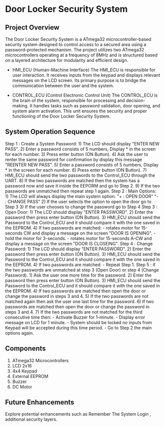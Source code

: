 # Door Locker Security System

## Project Overview
The Door Locker Security System is a ATmega32 microcontroller-based security system designed to control access to a secured area using a password-protected mechanism. The project utilizes two ATmega32 microcontrollers operating at a frequency of 8MHz and is structured based on a layered architecture for modularity and efficient design.

- HMI_ECU (Human-Machine Interface)
The HMI_ECU is responsible for user interaction. It receives inputs from the keypad and displays relevant messages on the LCD screen. Its primary purpose is to bridge the communication between the user and the system.

- CONTROL_ECU (Control Electronic Control Unit)
The CONTROL_ECU is the brain of the system, responsible for processing and decision-making. It handles tasks such as password validation, door opening, and system alarm activation. This unit ensures the security and proper functioning of the Door Locker Security System.

## System Operation Sequence
Step 1 : Create a System Password:
			1) The LCD should display "ENTER NEW PASS".
			2) Enter a password consists of 5 numbers, Display * in the screen for each number.
			3) Press enter button (ON Button).
			4) Ask the user to renter the same password for confirmation by display this message "REENTER NEW PASS".
			5) Enter a password consists of 5 numbers, Display * in the screen for each number.
			6) Press enter button (ON Button).
			7) HMI_ECU should send the two passwords to the Control_ECU through the UART.
			8) If the two passwords are matched then the system has a password now and save it inside the EEPORM and go to Step 2.
			9) If the two passwords are unmatched then repeat step 1 again.
Step 2 : Main Options:
			1) The LCD will always display the main system option.
				"+ : OPEN DOOR"
				"- : CHANGE PASS"
			2) If the user selects the option to open the door go to Step 3
			3) If the user chooses to change the password go to Step 4
Step 3 : Open Door:
			1) The LCD should display "ENTER PASSWORD".
			2) Enter the password then press enter button (ON Button).
			3) HMI_ECU should send the Password to the Control_ECU and it should compare it with the one saved in the EEPROM.
			4) If two passwords are matched:
				- rotates motor for 15-seconds CW and display a message on the screen "DOOR IS OPENING".
				- hold the motor for 3-seconds.
				- rotates motor for 15-seconds A-CW and display a message on the screen "DOOR IS CLOSEING".
Step 4 : Change Password:
			1) The LCD should display "ENTER PASSWORD".
			2) Enter the password then press enter button (ON Button).
			3) HMI_ECU should send the Password to the Control_ECU and it should compare it with the one saved in the EEPROM.
			4) If two passwords are matched:
				- Repeat Step 1.
Step 5 : if the two passwords are unmatched at step 3 (Open Door) or step 4 (Change Password).
			1) Ask the user one more time for the password.
			2) Enter the password then press enter button (ON Button).
			3) HMI_ECU should send the Password to the Control_ECU and it should compare it with the one saved in the EEPROM.
			4) If two passwords are matched then open the door or change the password in steps 3 and 4.
			5) If the two passwords are not matched again then ask the user one last time for the password.
			6) If two passwords are matched then open the door or change the password in steps 3 and 4.
			7) If the two passwords are not matched for the third consecutive time then:
				- Activate Buzzer for 1-minute.
				- Display error message on LCD for 1 minute.
				- System should be locked no inputs from Keypad will be accepted during this time period.
				- Go to Step 2 the main options again.
				
## Components
1. ATmega32 Microcontrollers
2. LCD 2x16
3. 4x4 Keypad
4. External EEPROM
5. Buzzer
6. DC Motor

## Future Enhancements
Explore potential enhancements such as Remember The System Login , additional security layers.

